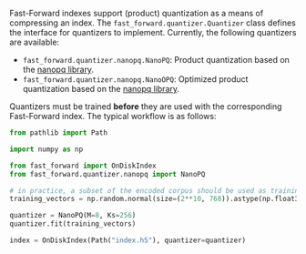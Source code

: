 Fast-Forward indexes support (product) quantization as a means of compressing an index. The `fast_forward.quantizer.Quantizer` class defines the interface for quantizers to implement. Currently, the following quantizers are available:

- `fast_forward.quantizer.nanopq.NanoPQ`: Product quantization based on the [nanopq library](https://nanopq.readthedocs.io/en/stable/index.html).
- `fast_forward.quantizer.nanopq.NanoOPQ`: Optimized product quantization based on the [nanopq library](https://nanopq.readthedocs.io/en/stable/index.html).

Quantizers must be trained **before** they are used with the corresponding Fast-Forward index. The typical workflow is as follows:

```python
from pathlib import Path

import numpy as np

from fast_forward import OnDiskIndex
from fast_forward.quantizer.nanopq import NanoPQ

# in practice, a subset of the encoded corpus should be used as training vectors
training_vectors = np.random.normal(size=(2**10, 768)).astype(np.float32)

quantizer = NanoPQ(M=8, Ks=256)
quantizer.fit(training_vectors)

index = OnDiskIndex(Path("index.h5"), quantizer=quantizer)
```
